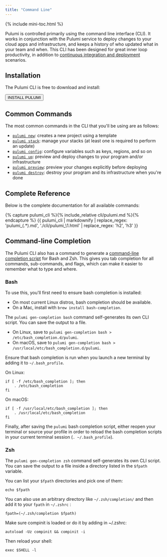 ```yaml
---
title: "Command Line"
---
```


{% include mini-toc.html %}

Pulumi is controlled primarily using the command line interface (CLI). It works in conjunction with the Pulumi service
to deploy changes to your cloud apps and infrastructure, and keeps a history of who updated what in your team and when.
This CLI has been designed for great inner loop productivity, in addition to
[continuous integration and deployment](cd.html) scenarios.

## Installation

The Pulumi CLI is free to download and install:

<a href="/quickstart/install.html"><button class="button primary small">INSTALL PULUMI</button></a>

## Common Commands

The most common commands in the CLI that you'll be using are as follows:

* [`pulumi new`](./cli/pulumi_new.html): creates a new project using a template
* [`pulumi stack`](./cli/pulumi_stack.html): manage your stacks (at least one is required to perform an update)
* [`pulumi config`](./cli/pulumi_config.html): configure variables such as keys, regions, and so on
* [`pulumi up`](./cli/pulumi_up.html): preview and deploy changes to your program and/or infrastructure
* [`pulumi preview`](./cli/pulumi_preview.html): preview your changes explicitly before deploying
* [`pulumi destroy`](./cli/pulumi_destroy.html): destroy your program and its infrastructure when you're done

## Complete Reference

Below is the complete documentation for all available commands:

{% capture pulumi_cli %}{% include_relative cli/pulumi.md %}{% endcapture %}
{{ pulumi_cli | markdownify | replace_regex: 'pulumi_(.*)\.md', './cli/pulumi_\1.html' | replace_regex: 'h2', 'h3' }}

## Command-line Completion

The Pulumi CLI also has a command to generate a [command-line completion script](
https://en.wikipedia.org/wiki/Command-line_completion) for Bash and Zsh.  This gives you tab completion for all commands,
sub-commands, and flags, which can make it easier to remember what to type and where.

### Bash

To use this, you'll first need to ensure bash completion is installed:

* On most current Linux distros, bash completion should be available.
* On a Mac, install with `brew install bash-completion`.

The `pulumi gen-completion bash` command self-generates its own CLI script. You can save the output to a file.

* On Linux, save to `pulumi gen-completion bash > /etc/bash_completion.d/pulumi`.
* On macOS, save to `pulumi gen-completion bash > /usr/local/etc/bash_completion.d/pulumi`.

Ensure that bash completion is run when you launch a new terminal by adding it to `~/.bash_profile`.

On Linux:

```
if [ -f /etc/bash_completion ]; then
    . /etc/bash_completion
fi
```

On macOS:

```
if [ -f /usr/local/etc/bash_completion ]; then
    . /usr/local/etc/bash_completion
fi
```

Finally, after saving the `pulumi` bash completion script, either reopen your terminal or source your profile
in order to reload the bash completion scripts in your current terminal session (`. ~/.bash_profile`).


### Zsh

The `pulumi gen-completion zsh` command self-generates its own CLI script. You can save the output to a file inside a directory listed in the `$fpath` variable.

You can list your `$fpath` directories and pick one of them:

```shell
echo $fpath
```

You can also use an arbitrary directory like `~/.zsh/completion/` and then add it to your `fpath` in `~/.zshrc` :

```shell
fpath=(~/.zsh/completion $fpath)
```

Make sure compinit is loaded or do it by adding in ~/.zshrc:

```shell
autoload -Uz compinit && compinit -i
```

Then reload your shell:

```shell
exec $SHELL -l
```
